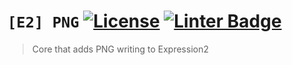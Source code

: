 # ``[E2] PNG`` [![License](https://img.shields.io/github/license/E2Cores/PNG?color=red)](https://opensource.org/licenses/MIT) [![Linter Badge](https://github.com/E2Cores/PNG/workflows/Linter/badge.svg)](https://github.com/E2Cores/PNG/actions)

> Core that adds PNG writing to Expression2
